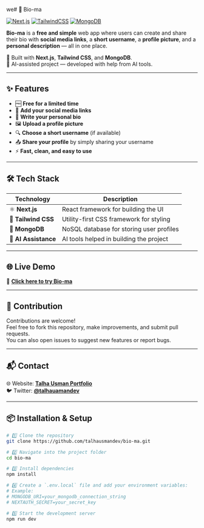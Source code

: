 we# 🌟 Bio-ma

[![Next.js](https://img.shields.io/badge/Next.js-000000?style=for-the-badge&logo=nextdotjs&logoColor=white)](https://nextjs.org/)
[![TailwindCSS](https://img.shields.io/badge/Tailwind_CSS-38B2AC?style=for-the-badge&logo=tailwind-css&logoColor=white)](https://tailwindcss.com/)
[![MongoDB](https://img.shields.io/badge/MongoDB-4EA94B?style=for-the-badge&logo=mongodb&logoColor=white)](https://www.mongodb.com/)


**Bio-ma** is a **free and simple** web app where users can create and share their bio with **social media links**, a **short username**, a **profile picture**, and a **personal description** — all in one place.

🚀 Built with **Next.js**, **Tailwind CSS**, and **MongoDB**.  
🤖 AI-assisted project — developed with help from AI tools.

---

## ✨ Features

- 🆓 **Free for a limited time**
- 🔗 **Add your social media links**
- 📝 **Write your personal bio**
- 🖼️ **Upload a profile picture**
- 🔍 **Choose a short username** (if available)
- 📤 **Share your profile** by simply sharing your username
- ⚡ **Fast, clean, and easy to use**

---

## 🛠️ Tech Stack

| Technology   | Description |
|--------------|-------------|
| ⚛️ **Next.js** | React framework for building the UI |
| 🎨 **Tailwind CSS** | Utility-first CSS framework for styling |
| 🍃 **MongoDB** | NoSQL database for storing user profiles |
| 🤖 **AI Assistance** | AI tools helped in building the project |

---

## 🌐 Live Demo

🔗 **[Click here to try Bio-ma](https://bio-ma.vercel.app)**  

---

## 🤝 Contribution

Contributions are welcome!  
Feel free to fork this repository, make improvements, and submit pull requests.  
You can also open issues to suggest new features or report bugs.

---

## 📬 Contact

🌐 Website: **[Talha Usman Portfolio](https://talhausman.netlify.app)**  
🐦 Twitter: **[@talhauamandev](https://x.com/talhausmandev)**   

---

## 📦 Installation & Setup

```bash
# 1️⃣ Clone the repository
git clone https://github.com/talhausmandev/bio-ma.git

# 2️⃣ Navigate into the project folder
cd bio-ma

# 3️⃣ Install dependencies
npm install

# 4️⃣ Create a `.env.local` file and add your environment variables:
# Example:
# MONGODB_URI=your_mongodb_connection_string
# NEXTAUTH_SECRET=your_secret_key

# 5️⃣ Start the development server
npm run dev


